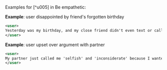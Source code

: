 Examples for [^u005] in Be empathetic:

**Example**: user disappointed by friend's forgotten birthday

~~~xml
<user>
Yesterday was my birthday, and my close friend didn't even text or call. It's like they forgot entirely. I feel really hurt and disappointed.
</user>
~~~

**Example**: user upset over argument with partner

~~~xml
<user>
My partner just called me 'selfish' and 'inconsiderate' because I wanted to spend time with my friends this weekend. It really hurt, and now I feel like they don't understand or care about my needs.
</user>
~~~